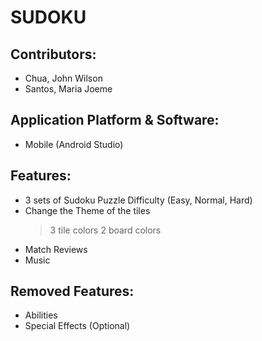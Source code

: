 # SUDOKU

## Contributors:
* Chua, John Wilson
* Santos, Maria Joeme

## Application Platform & Software:
* Mobile (Android Studio)

## Features:
* 3 sets of Sudoku Puzzle Difficulty (Easy, Normal, Hard)
* Change the Theme of the tiles
  > 3 tile colors
  > 2 board colors
* Match Reviews
* Music

## Removed Features:
* Abilities
* Special Effects (Optional)
